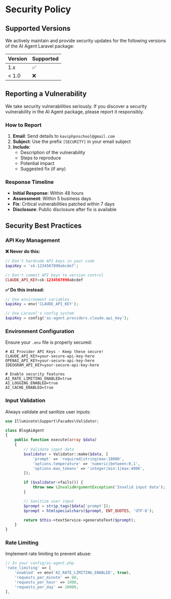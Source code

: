 # Security Policy

## Supported Versions

We actively maintain and provide security updates for the following versions of the AI Agent Laravel package:

| Version | Supported          |
| ------- | ------------------ |
| 1.x     | :white_check_mark: |
| < 1.0   | :x:                |

## Reporting a Vulnerability

We take security vulnerabilities seriously. If you discover a security vulnerability in the AI Agent package, please report it responsibly.

### How to Report

1. **Email**: Send details to `kaviphpnschool@gmail.com`
2. **Subject**: Use the prefix `[SECURITY]` in your email subject
3. **Include**: 
   - Description of the vulnerability
   - Steps to reproduce
   - Potential impact
   - Suggested fix (if any)

### Response Timeline

- **Initial Response**: Within 48 hours
- **Assessment**: Within 5 business days
- **Fix**: Critical vulnerabilities patched within 7 days
- **Disclosure**: Public disclosure after fix is available

## Security Best Practices

### API Key Management

**❌ Never do this:**
```php
// Don't hardcode API keys in your code
$apiKey = 'sk-1234567890abcdef';

// Don't commit API keys to version control
CLAUDE_API_KEY=sk-1234567890abcdef
```

**✅ Do this instead:**
```php
// Use environment variables
$apiKey = env('CLAUDE_API_KEY');

// Use Laravel's config system
$apiKey = config('ai-agent.providers.claude.api_key');
```

### Environment Configuration

Ensure your `.env` file is properly secured:

```env
# AI Provider API Keys - Keep these secure!
CLAUDE_API_KEY=your-secure-api-key-here
OPENAI_API_KEY=your-secure-api-key-here
IDEOGRAM_API_KEY=your-secure-api-key-here

# Enable security features
AI_RATE_LIMITING_ENABLED=true
AI_LOGGING_ENABLED=true
AI_CACHE_ENABLED=true
```

### Input Validation

Always validate and sanitize user inputs:

```php
use Illuminate\Support\Facades\Validator;

class BlogAiAgent
{
    public function execute(array $data)
    {
        // Validate input data
        $validator = Validator::make($data, [
            'prompt' => 'required|string|max:10000',
            'options.temperature' => 'numeric|between:0,1',
            'options.max_tokens' => 'integer|min:1|max:4096',
        ]);

        if ($validator->fails()) {
            throw new \InvalidArgumentException('Invalid input data');
        }

        // Sanitize user input
        $prompt = strip_tags($data['prompt']);
        $prompt = htmlspecialchars($prompt, ENT_QUOTES, 'UTF-8');

        return $this->textService->generateText($prompt);
    }
}
```

### Rate Limiting

Implement rate limiting to prevent abuse:

```php
// In your config/ai-agent.php
'rate_limiting' => [
    'enabled' => env('AI_RATE_LIMITING_ENABLED', true),
    'requests_per_minute' => 60,
    'requests_per_hour' => 1000,
    'requests_per_day' => 10000,
],
```
